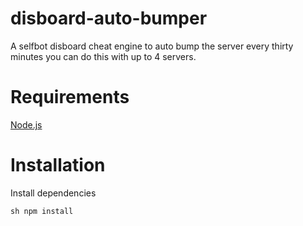 # disboard-auto-bumper
A selfbot disboard cheat engine to auto bump the server every thirty minutes you can do this with up to 4 servers.

# Requirements
[Node.js](https://nodejs.org)

# Installation

Install dependencies

`sh
npm install
`

